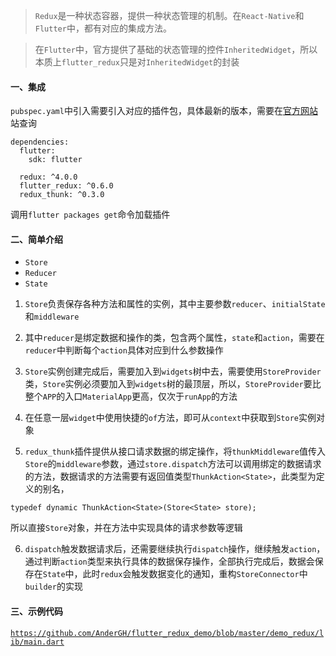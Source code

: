 
> `Redux`是一种状态容器，提供一种状态管理的机制。在`React-Native`和`Flutter`中，都有对应的集成方法。

> 在`Flutter`中，官方提供了基础的状态管理的控件`InheritedWidget`，所以本质上`flutter_redux`只是对`InheritedWidget`的封装

#### 一、集成

`pubspec.yaml`中引入需要引入对应的插件包，具体最新的版本，需要在[官方网站](https://pub.dev/)站查询

```
dependencies:
  flutter:
    sdk: flutter

  redux: ^4.0.0
  flutter_redux: ^0.6.0
  redux_thunk: ^0.3.0
```

调用`flutter packages get`命令加载插件

#### 二、简单介绍

- `Store`
- `Reducer`
- `State`

1. `Store`负责保存各种方法和属性的实例，其中主要参数`reducer`、`initialState`和`middleware`

2. 其中`reducer`是绑定数据和操作的类，包含两个属性，`state`和`action`，需要在`reducer`中判断每个`action`具体对应到什么参数操作

3. `Store`实例创建完成后，需要加入到`widgets`树中去，需要使用`StoreProvider`类，`Store`实例必须要加入到`widgets`树的最顶层，所以，`StoreProvider`要比整个`APP`的入口`MaterialApp`更高，仅次于`runApp`的方法

4. 在任意一层`widget`中使用快捷的`of`方法，即可从`context`中获取到`Store`实例对象

5. `redux_thunk`插件提供从接口请求数据的绑定操作，将`thunkMiddleware`值传入`Store`的`middleware`参数，通过`store.dispatch`方法可以调用绑定的数据请求的方法，数据请求的方法需要有返回值类型`ThunkAction<State>`，此类型为定义的别名，
```
typedef dynamic ThunkAction<State>(Store<State> store);
```
所以直接`Store`对象，并在方法中实现具体的请求参数等逻辑

6. `dispatch`触发数据请求后，还需要继续执行`dispatch`操作，继续触发`action`，通过判断`action`类型来执行具体的数据保存操作，全部执行完成后，数据会保存在`State`中，此时`redux`会触发数据变化的通知，重构`StoreConnector`中`builder`的实现


#### 三、示例代码

[`https://github.com/AnderGH/flutter_redux_demo/blob/master/demo_redux/lib/main.dart`](https://github.com/AnderGH/flutter_redux_demo/blob/master/demo_redux/lib/main.dart)


